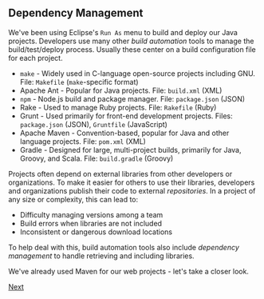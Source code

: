 ## Dependency Management

We've been using Eclipse's `Run As` menu to build and deploy our Java projects.  Developers use many other _build automation_ tools to manage the build/test/deploy process.  Usually these center on a build configuration file for each project.

* `make` - Widely used in C-language open-source projects including GNU. File: `Makefile` (`make`-specific format)
* Apache Ant - Popular for Java projects. File: `build.xml` (XML)
* `npm` - Node.js build and package manager. File: `package.json` (JSON)
* Rake - Used to manage Ruby projects.  File: `Rakefile` (Ruby)
* Grunt - Used primarily for front-end development projects.  Files: `package.json` (JSON), `Gruntfile` (JavaScript)
* Apache Maven - Convention-based, popular for Java and other language projects.  File: `pom.xml` (XML)
* Gradle - Designed for large, multi-project builds, primarily for Java, Groovy, and Scala. File: `build.gradle` (Groovy)

Projects often depend on external libraries from other developers or organizations.  To make it easier for others to use their libraries, developers and organizations publish their code to external _repositories_.  In a project of any size or complexity, this can lead to:

* Difficulty managing versions among a team
* Build errors when libraries are not included
* Inconsistent or dangerous download locations

To help deal with this, build automation tools also include _dependency management_ to handle retrieving and including libraries.  

We've already used Maven for our web projects - let's take a closer look.

[Next](maven.md)
